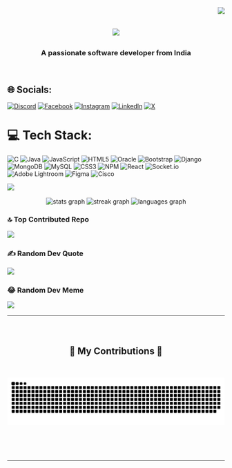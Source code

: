 <img align="right" src="https://visitor-badge.laobi.icu/badge?page_id=iamsuvajit07.iamsuvajit07" />

<h1 align="center">
    <img src="https://readme-typing-svg.herokuapp.com/?font=Righteous&size=35&center=true&vCenter=true&width=500&height=70&duration=4000&lines=Hi+There!+👋;+I'm+Suvajit+Ghosh!;" />
</h1>

<h3 align="center">A passionate software developer from India</h3>

<br/>

## 🌐 Socials:
[![Discord](https://img.shields.io/badge/Discord-%237289DA.svg?logo=discord&logoColor=white)](https://discord.gg/https://discord.gg/6meqyZaG) [![Facebook](https://img.shields.io/badge/Facebook-%231877F2.svg?logo=Facebook&logoColor=white)](https://facebook.com/iamsuvajit07) [![Instagram](https://img.shields.io/badge/Instagram-%23E4405F.svg?logo=Instagram&logoColor=white)](https://instagram.com/iamsuvajit07) [![LinkedIn](https://img.shields.io/badge/LinkedIn-%230077B5.svg?logo=linkedin&logoColor=white)](https://linkedin.com/in/imasuvajit07) [![X](https://img.shields.io/badge/X-black.svg?logo=X&logoColor=white)](https://x.com/SUVAJIT92583048) 

# 💻 Tech Stack:
![C](https://img.shields.io/badge/c-%2300599C.svg?style=for-the-badge&logo=c&logoColor=white) ![Java](https://img.shields.io/badge/java-%23ED8B00.svg?style=for-the-badge&logo=openjdk&logoColor=white) ![JavaScript](https://img.shields.io/badge/javascript-%23323330.svg?style=for-the-badge&logo=javascript&logoColor=%23F7DF1E) ![HTML5](https://img.shields.io/badge/html5-%23E34F26.svg?style=for-the-badge&logo=html5&logoColor=white) ![Oracle](https://img.shields.io/badge/Oracle-F80000?style=for-the-badge&logo=oracle&logoColor=white) ![Bootstrap](https://img.shields.io/badge/bootstrap-%238511FA.svg?style=for-the-badge&logo=bootstrap&logoColor=white) ![Django](https://img.shields.io/badge/django-%23092E20.svg?style=for-the-badge&logo=django&logoColor=white) ![MongoDB](https://img.shields.io/badge/MongoDB-%234ea94b.svg?style=for-the-badge&logo=mongodb&logoColor=white) ![MySQL](https://img.shields.io/badge/mysql-%2300000f.svg?style=for-the-badge&logo=mysql&logoColor=white) ![CSS3](https://img.shields.io/badge/css3-%231572B6.svg?style=for-the-badge&logo=css3&logoColor=white) ![NPM](https://img.shields.io/badge/NPM-%23CB3837.svg?style=for-the-badge&logo=npm&logoColor=white) ![React](https://img.shields.io/badge/react-%2320232a.svg?style=for-the-badge&logo=react&logoColor=%2361DAFB) ![Socket.io](https://img.shields.io/badge/Socket.io-black?style=for-the-badge&logo=socket.io&badgeColor=010101) ![Adobe Lightroom](https://img.shields.io/badge/Adobe%20Lightroom-31A8FF.svg?style=for-the-badge&logo=Adobe%20Lightroom&logoColor=white) ![Figma](https://img.shields.io/badge/figma-%23F24E1E.svg?style=for-the-badge&logo=figma&logoColor=white) ![Cisco](https://img.shields.io/badge/cisco-%23049fd9.svg?style=for-the-badge&logo=cisco&logoColor=black)

[![](https://visitcount.itsvg.in/api?id=iamsuvajit07&icon=7&color=5)](https://visitcount.itsvg.in)

<div align="center">
  <img src="https://github-readme-stats.vercel.app/api?username=iamsuvajit07&hide_title=false&hide_rank=false&show_icons=true&include_all_commits=true&count_private=true&disable_animations=false&theme=dracula&locale=en&hide_border=false" height="150" alt="stats graph"  />
  <img src="https://streak-stats.demolab.com?user=iamsuvajit07&locale=en&mode=daily&theme=dracula&hide_border=false&border_radius=5" height="150" alt="streak graph"  />
  <img src="https://github-readme-stats.vercel.app/api/top-langs?username=iamsuvajit07&locale=en&hide_title=false&layout=compact&card_width=320&langs_count=5&theme=dracula&hide_border=false" height="150" alt="languages graph"  />
</div>

### 🔝 Top Contributed Repo
![](https://github-contributor-stats.vercel.app/api?username=iamsuvajit07&limit=5&theme=dark&combine_all_yearly_contributions=true)

### ✍️ Random Dev Quote
![](https://quotes-github-readme.vercel.app/api?type=horizontal&theme=radical)


### 😂 Random Dev Meme
<img src='https://randommeme-five.vercel.app/' style="height: 400px;"/>

---
###

<br clear="both">

<div align="center">
  <h2>🐍 My Contributions 🐍</h2>
  <br>
  
 ![snake gif](https://github.com/iamsuvajit07/iamsuvajit07/blob/output/github-contribution-grid-snake-dark.svg)
  
  <br/><br/><br/>
</div>

<hr/>
